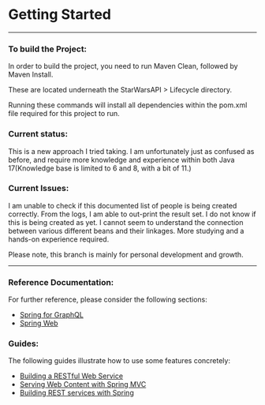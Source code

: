 # Getting Started
--------------------------------------------------------------------------------------------------------------------------
### To build the Project:

In order to build the project, you need to run Maven Clean, followed by Maven Install.

These are located underneath the StarWarsAPI > Lifecycle directory.

Running these commands will install all dependencies within the pom.xml file required for this project to run.

### Current status:

This is a new approach I tried taking. I am unfortunately just as confused as before, and require more knowledge and
experience within both Java 17(Knowledge base is limited to 6 and 8, with a bit of 11.) 

### Current Issues:

I am unable to check if this documented list of people is being created correctly.
From the logs, I am able to out-print the result set. I do not know if this is being created as yet.
I cannot seem to understand the connection between various different beans and their linkages. 
More studying and a hands-on experience required.

Please note, this branch is mainly for personal development and growth.

--------------------------------------------------------------------------------------------------------------------------

### Reference Documentation:

For further reference, please consider the following sections:

* [Spring for GraphQL](https://docs.spring.io/spring-boot/docs/3.1.1/reference/html/web.html#web.graphql)
* [Spring Web](https://docs.spring.io/spring-boot/docs/3.1.1/reference/htmlsingle/#web)

### Guides:

The following guides illustrate how to use some features concretely:

* [Building a RESTful Web Service](https://spring.io/guides/gs/rest-service/)
* [Serving Web Content with Spring MVC](https://spring.io/guides/gs/serving-web-content/)
* [Building REST services with Spring](https://spring.io/guides/tutorials/rest/)